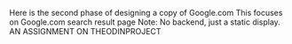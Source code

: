 Here is the second phase of designing a copy of Google.com
This focuses on Google.com search result page
Note: No backend, just a static display.
AN ASSIGNMENT ON THEODINPROJECT